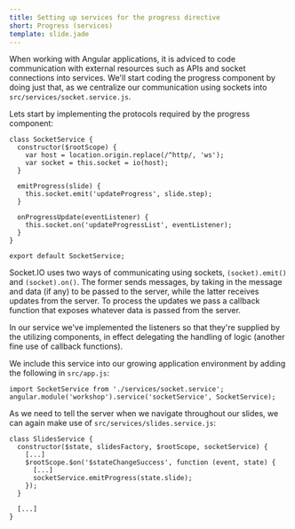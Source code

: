 ```yaml
---
title: Setting up services for the progress directive
short: Progress (services)
template: slide.jade
---
```


When working with Angular applications, it is adviced to code communication with external resources such as APIs and socket connections into services. We'll start coding the progress component by doing just that, as we centralize our communication using sockets into ```src/services/socket.service.js```.

Lets start by implementing the protocols required by the progress component:

    class SocketService {
      constructor($rootScope) {
        var host = location.origin.replace(/^http/, 'ws');
        var socket = this.socket = io(host);
      }

      emitProgress(slide) {
        this.socket.emit('updateProgress', slide.step);
      }

      onProgressUpdate(eventListener) {
        this.socket.on('updateProgressList', eventListener);
      }
    }

    export default SocketService;

Socket.IO uses two ways of communicating using sockets, ```(socket).emit()``` and ```(socket).on()```. The former sends messages, by taking in the message and data (if any) to be passed to the server, while the latter receives updates from the server. To process the updates we pass a callback function that exposes whatever data is passed from the server.

In our service we've implemented the listeners so that they're supplied by the utilizing components, in effect delegating the handling of logic (another fine use of callback functions).

We include this service into our growing application environment by adding the following in ```src/app.js```:

    import SocketService from './services/socket.service';
    angular.module('workshop').service('socketService', SocketService);

As we need to tell the server when we navigate throughout our slides, we can again make use of ```src/services/slides.service.js```:

    class SlidesService {
      constructor($state, slidesFactory, $rootScope, socketService) {
        [...]
        $rootScope.$on('$stateChangeSuccess', function (event, state) {
          [...]
          socketService.emitProgress(state.slide);
        });
      }

      [...]
    }